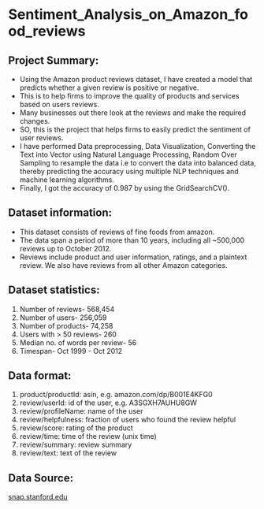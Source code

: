 
# Sentiment_Analysis_on_Amazon_food_reviews

## Project Summary:
- Using the Amazon product reviews dataset, I have created a model that predicts whether a given review is positive or negative.
- This is to help firms to improve the quality of products and services based on users reviews. 
- Many businesses out there look at the reviews and make the required changes. 
- SO, this is the project that helps firms to easily predict the sentiment of user reviews. 
- I have performed Data preprocessing, Data Visualization, Converting the Text into Vector using Natural Language Processing, Random Over Sampling to resample the data i.e to convert the data into balanced data, thereby predicting the accuracy using multiple NLP techniques and machine learning algorithms. 
- Finally, I got the accuracy of 0.987 by using the GridSearchCV().

## Dataset information:
- This dataset consists of reviews of fine foods from amazon.
- The data span a period of more than 10 years, including all ~500,000 reviews up to October 2012. 
- Reviews include product and user information, ratings, and a plaintext review. We also have reviews from all other Amazon categories.

## Dataset statistics:
1. Number of reviews- 568,454
2. Number of users- 256,059
3. Number of products-	74,258
4. Users with > 50 reviews-	260
5. Median no. of words per review-	56
6. Timespan-	Oct 1999 - Oct 2012

## Data format:
1. product/productId: asin, e.g. amazon.com/dp/B001E4KFG0
2. review/userId: id of the user, e.g. A3SGXH7AUHU8GW
3. review/profileName: name of the user
4. review/helpfulness: fraction of users who found the review helpful
5. review/score: rating of the product
6. review/time: time of the review (unix time)
7. review/summary: review summary
8. review/text: text of the review

## Data Source:
[snap.stanford.edu](https://snap.stanford.edu/data/web-FineFoods.html)
